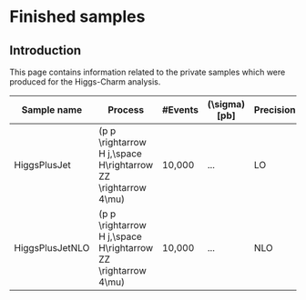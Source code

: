 # Finished samples

## Introduction

This page contains information related to the private samples which were produced for the Higgs-Charm analysis.

Sample name | Process | \#Events | \(\sigma\)[pb] | Precision | Path | Cards |
------------|---------|----------|----------------|-----------|------|-------|
HiggsPlusJet | \(p p \rightarrow H j,\space H\rightarrow ZZ \rightarrow 4\mu\) | 10,000 | ... | LO | `/pnfs/iihe/cms/store/user/nbreugel/HiggsPlusJet` | [link](https://github.com/IIHE-Hc-Analysis/higgs-charm/tree/main/mcgeneration/old-cards/HiggsPlusJet) |
HiggsPlusJetNLO | \(p p \rightarrow H j,\space H\rightarrow ZZ \rightarrow 4\mu\) | 10,000 | ... | NLO | WIP | WIP |
